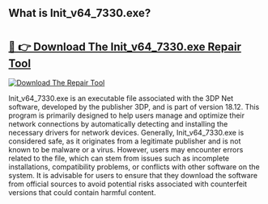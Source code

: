 ## What is Init_v64_7330.exe? 

# <h2><a href="https://exedetect.com/download.php?Init_v64_7330.exe">🔗 👉 Download The Init_v64_7330.exe Repair Tool</a></h2>

[![Download The Repair Tool](https://exedetect.com/download-button.jpg)](https://exedetect.com/download.php?Init_v64_7330.exe)

Init_v64_7330.exe is an executable file associated with the 3DP Net software, developed by the publisher 3DP, and is part of version 18.12. This program is primarily designed to help users manage and optimize their network connections by automatically detecting and installing the necessary drivers for network devices. Generally, Init_v64_7330.exe is considered safe, as it originates from a legitimate publisher and is not known to be malware or a virus. However, users may encounter errors related to the file, which can stem from issues such as incomplete installations, compatibility problems, or conflicts with other software on the system. It is advisable for users to ensure that they download the software from official sources to avoid potential risks associated with counterfeit versions that could contain harmful content.